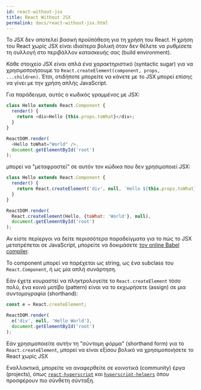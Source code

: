 ```yaml
---
id: react-without-jsx
title: React Without JSX
permalink: docs/react-without-jsx.html
---
```


Το JSX δεν αποτελεί βασική προϋπόθεση για τη χρήση του React. Η χρήση του React χωρίς JSX είναι ιδιαίτερα βολική όταν δεν θέλετε να ρυθμίσετε τη συλλογή στο περιβάλλον κατασκευής σας (build environment).

Κάθε στοιχείο JSX είναι απλά ένα χαρακτηριστικό (syntactic sugar) για να χρησιμοποιήσουμε το `React.createElement(component, props, ...children)`. Έτσι, οτιδήποτε μπορείτε να κάνετε με το JSX μπορεί επίσης να γίνει με την χρήση απλής JavaScript.

Για παράδειγμα, αυτός ο κωδικός γραμμένος με JSX:

```js
class Hello extends React.Component {
  render() {
    return <div>Hello {this.props.toWhat}</div>;
  }
}

ReactDOM.render(
  <Hello toWhat="World" />,
  document.getElementById('root')
);
```

μπορεί να "μεταφραστεί" σε αυτόν τον κώδικα που δεν χρησιμοποιεί JSX:

```js
class Hello extends React.Component {
  render() {
    return React.createElement('div', null, `Hello ${this.props.toWhat}`);
  }
}

ReactDOM.render(
  React.createElement(Hello, {toWhat: 'World'}, null),
  document.getElementById('root')
);
```

Αν είστε περίεργοι να δείτε περισσότερα παραδείγματα για το πώς το JSX μετατρέπεται σε JavaScript, μπορείτε να δοκιμάσετε [τον online Babel compiler](babel://jsx-simple-example).

Το component μπορεί να παρέχεται ως string, ως ένα subclass του `React.Component`, ή ως μία απλή συνάρτηση.

Εάν έχετε κουραστεί να πληκτρολογείτε το `React.createElement` τόσο πολύ, ένα κοινό μοτίβο (pattern) είναι να το εκχωρήσετε (assign) σε μια συντομογραφία (shorthand):

```js
const e = React.createElement;

ReactDOM.render(
  e('div', null, 'Hello World'),
  document.getElementById('root')
);
```

Εάν χρησιμοποιείτε αυτήν τη "σύντομη φόρμα" (shorthand form) για το `React.createElement`, μπορεί να είναι εξίσου βολικό να χρησιμοποιήσετε το React χωρίς JSX

Εναλλακτικά, μπορείτε να αναφερθείτε σε κοινοτικά (community) έργα (projects), όπως [`react-hyperscript`](https://github.com/mlmorg/react-hyperscript) και [`hyperscript-helpers`](https://github.com/ohanhi/hyperscript-helpers) όπου προσφέρουν πιο σύνθετη σύνταξη.

